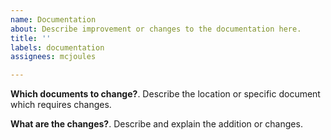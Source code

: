 ```yaml
---
name: Documentation
about: Describe improvement or changes to the documentation here.
title: ''
labels: documentation
assignees: mcjoules

---
```


**Which documents to change?**. 
Describe the location or specific document which requires changes. 

**What are the changes?**. 
Describe and explain the addition or changes.
